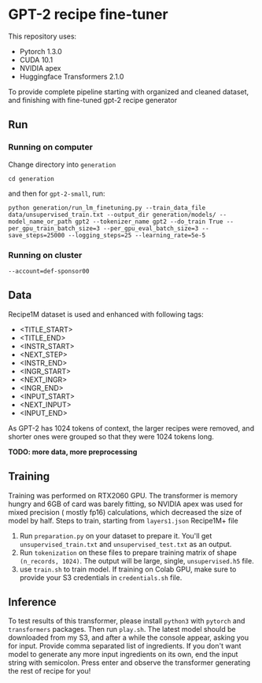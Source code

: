 # GPT-2 recipe fine-tuner
This repository uses:
* Pytorch 1.3.0
* CUDA 10.1
* NVIDIA apex
* Huggingface Transformers 2.1.0

To provide complete pipeline starting with organized and cleaned dataset, and finishing with fine-tuned gpt-2 recipe generator

## Run

### Running on computer
Change directory into `generation` 
```
cd generation
```


and then for `gpt-2-small`, run:
```
python generation/run_lm_finetuning.py --train_data_file data/unsupervised_train.txt --output_dir generation/models/ --model_name_or_path gpt2 --tokenizer_name gpt2 --do_train True --per_gpu_train_batch_size=3 --per_gpu_eval_batch_size=3 --save_steps=25000 --logging_steps=25 --learning_rate=5e-5
```

### Running on cluster

```
--account=def-sponsor00
```


## Data
Recipe1M dataset is used and enhanced with following tags:
* <TITLE_START>
* <TITLE_END>
* <INSTR_START>
* <NEXT_STEP>
* <INSTR_END>
* <INGR_START>
* <NEXT_INGR>
* <INGR_END>
* <INPUT_START>
* <NEXT_INPUT>
* <INPUT_END>

As GPT-2 has 1024 tokens of context, the larger recipes were removed, and shorter ones were grouped so that they were 1024 tokens long.

**TODO: more data, more preprocessing**

## Training
Training was performed on RTX2060 GPU. The transformer is memory hungry and 6GB of card was barely fitting, so NVIDIA apex was used for mixed precision ( mostly fp16) calculations, which decreased the size of model by half.
Steps to train, starting from `layers1.json` Recipe1M+ file
1) Run `preparation.py` on your dataset  to prepare it. You'll get `unsupervised_train.txt` and `unsupervised_test.txt` as an output.
2) Run `tokenization` on these files to prepare training matrix of shape `(n_records, 1024)`. The output will be large, single, `unsupervised.h5` file.
3) use `train.sh` to train model. If training on Colab GPU, make sure to provide your S3 credentials in `credentials.sh` file.

## Inference
To test results of this transformer, please install `python3` with `pytorch` and `transformers` packages. Then run `play.sh`. The latest model should be downloaded from my S3, and after a while the console appear, asking you for input. Provide comma separated list of ingredients. If you don't want model to generate any more input ingredients on its own, end the input string with semicolon. Press enter and observe the transformer generating the rest of recipe for you!
